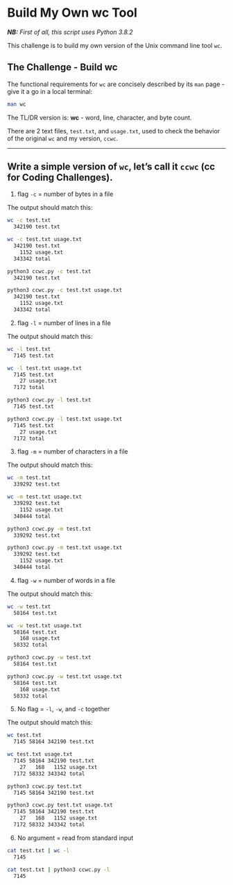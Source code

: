 # Build My Own wc Tool

_**NB:** First of all, this script uses Python 3.8.2_

This challenge is to build my own version of the Unix command line tool `wc`.

## The Challenge - Build wc

The functional requirements for `wc` are concisely described by its `man` page - give it a go in a local terminal:

```sh
man wc
```

The TL/DR version is: **wc** - word, line, character, and byte count.

There are 2 text files, `test.txt`, and `usage.txt`, used to check the behavior of the original `wc` and my version, `ccwc`.

---

Write a simple version of `wc`, let’s call it `ccwc` (cc for Coding Challenges).
---

1. flag `-c` = number of bytes in a file

The output should match this:
```sh
wc -c test.txt
  342190 test.txt

wc -c test.txt usage.txt
  342190 test.txt
    1152 usage.txt
  343342 total
```

```sh
python3 ccwc.py -c test.txt
  342190 test.txt

python3 ccwc.py -c test.txt usage.txt
  342190 test.txt
    1152 usage.txt
  343342 total
```


2. flag `-l` = number of lines in a file

The output should match this:

```sh
wc -l test.txt
  7145 test.txt

wc -l test.txt usage.txt
  7145 test.txt
    27 usage.txt
  7172 total
```

```sh
python3 ccwc.py -l test.txt
  7145 test.txt

python3 ccwc.py -l test.txt usage.txt
  7145 test.txt
    27 usage.txt
  7172 total
```


3. flag `-m` = number of characters in a file

The output should match this:

```sh
wc -m test.txt
  339292 test.txt

wc -m test.txt usage.txt
  339292 test.txt
    1152 usage.txt
  340444 total
```

```sh
python3 ccwc.py -m test.txt
  339292 test.txt

python3 ccwc.py -m test.txt usage.txt
  339292 test.txt
    1152 usage.txt
  340444 total
```


4. flag `-w` = number of words in a file

The output should match this:

```sh
wc -w test.txt
  58164 test.txt

wc -w test.txt usage.txt
  58164 test.txt
    168 usage.txt
  58332 total
```

```sh
python3 ccwc.py -w test.txt
  58164 test.txt

python3 ccwc.py -w test.txt usage.txt
  58164 test.txt
    168 usage.txt
  58332 total
```


5. No flag = `-l`, `-w`, and `-c` together

The output should match this:

```sh
wc test.txt
  7145 58164 342190 test.txt

wc test.txt usage.txt
  7145 58164 342190 test.txt
    27   168   1152 usage.txt
  7172 58332 343342 total
```

```sh
python3 ccwc.py test.txt
  7145 58164 342190 test.txt

python3 ccwc.py test.txt usage.txt
  7145 58164 342190 test.txt
    27   168   1152 usage.txt
  7172 58332 343342 total
```


6. No argument = read from standard input

```sh
cat test.txt | wc -l
  7145
```

```sh
cat test.txt | python3 ccwc.py -l
  7145
```
